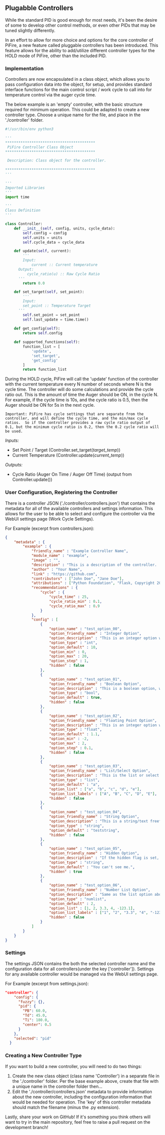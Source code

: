 ## Plugabble Controllers

While the standard PID is good enough for most needs, it's been the desire of some to develop other control methods, or even other PIDs that may be tuned slightly differently.  

In an effort to allow for more choice and options for the core controller of PiFire, a new feature called pluggable controllers has been introduced.  This feature allows for the ability to add/utilize different controller types for the HOLD mode of PiFire, other than the included PID.  

### Implementation 

Controllers are now encapsulated in a class object, which allows you to pass configuration data into the object, for setup, and provides standard interface functions for the main control script / work cycle to call into for temperature control via the auger cycle time.

The below example is an 'empty' controller, with the basic structure required for minimum operation.  This could be adapted to create a new controller type.  Choose a unique name for the file, and place in the './controller' folder.  


```python
#!/usr/bin/env python3

'''
*****************************************
 PiFire Controller Class Object
*****************************************

 Description: Class object for the controller.  
 
*****************************************
'''

'''
Imported Libraries
'''
import time

'''
Class Definition
'''

class Controller:
	def __init__(self, config, units, cycle_data):
		self.config = config
		self.units = units
		self.cycle_data = cycle_data 

	def update(self, current):
		'''
		Input:
	        current :: Current temperature
	  Output:
          cycle_ratio(u) :: Raw Cycle Ratio
	  '''
		return 0.0

	def set_target(self, set_point):
		'''
		Input:
	    set_point :: Temperature Target
	  '''
		self.set_point = set_point
		self.last_update = time.time()
	
	def get_config(self):
		return self.config

	def supported_functions(self):
		function_list = [
			'update', 
	        'set_target', 
	        'get_config'
        ]
		return function_list
```

During the HOLD cycle, PiFire will call the 'update' function of the controller with the current temperature every N number of seconds where N is the cycle time.  The controller will do some calculations and provide the cycle ratio out.  This is the amount of time the Auger should be ON, in the cycle N.  For example, if the cycle time is 10s, and the cycle ratio is 0.5, then the Auger should be ON for 5s in the next cycle.    

```note
Important: PiFire has cycle settings that are separate from the controller, and will define the cycle time, and the min/max cycle ratios.  So if the controller provides a raw cycle ratio output of 0.1, but the minimum cycle ratio is 0.2, then the 0.2 cycle ratio will be used.
```

*Inputs:* 
- Set Point / Target (Controller.set_target(*target_temp*))
- Current Temperature (Controller.update(*current_temp*))

*Outputs:*
- Cycle Ratio (Auger On Time / Auger Off Time) (output from Controller.update())

### User Configuration, Registering the Controller

There is a controller JSON ('./controller/controllers.json') that contains the metadata for all of the available controllers and settings information.  This allows for the user to be able to select and configure the controller via the WebUI settings page (Work Cycle Settings).

For Example (excerpt from controllers.json):

```JSON
{
    "metadata" : {
        "example" : {
            "friendly_name" : "Example Controller Name",
            "module_name" : "example",
            "image" : "",
            "description" : "This is a description of the controller.  Here we talk about what it is, how it works, and what it's based on.  We can even call out the authors, the contributors or the modules used here.  Try to provide information that will be helpful to the user.",
            "author" : "Your Name",
            "link" : "https://github.com", 
            "contributors" : ["John Doe", "Jane Doe"],
            "attributions" : ["Python Foundation", "Flask, Copyright 2023, MIT License"],
            "recommendations" : {
                "cycle" : { 
                    "cycle_time" : 25,
                    "cycle_ratio_min" : 0.1,
                    "cycle_ratio_max" : 0.9
                }   
            },
            "config" : [
                {
                    "option_name" : "test_option_00",
                    "option_friendly_name" : "Integer Option", 
                    "option_description" : "This is an integer option with type 'int'.  It must include min, max and step (as integers).  If you don't want to have a min or a max, you can use null instead of a number.",
                    "option_type" : "int",
                    "option_default" : 10,
                    "option_min" : 0,
                    "option_max" : 20, 
                    "option_step" : 1,
                    "hidden" : false
                },
                {
                    "option_name" : "test_option_01",
                    "option_friendly_name" : "Boolean Option", 
                    "option_description" : "This is a boolean option, which means it can be True or False.",
                    "option_type" : "bool",
                    "option_default" : true,
                    "hidden" : false
                },
                {
                    "option_name" : "test_option_02",
                    "option_friendly_name" : "Floating Point Option", 
                    "option_description" : "This is an integer option with type 'float'.  It must include min, max and step (as floats).  If you don't want to have a min or a max, you can use null instead of a number.",
                    "option_type" : "float",
                    "option_default" : 1.1,
                    "option_min" : -2,
                    "option_max" : 2, 
                    "option_step" : 0.1,
                    "hidden" : false
                },
                {
                    "option_name" : "test_option_03",
                    "option_friendly_name" : "List/Select Option", 
                    "option_description" : "This is the list or select option type.  Option_list must be populated as a list of strings.  The option_list_labels will correspond to the option_list, and will be the options displayed int he drop down.  The option_default should match an option in the option_list.",
                    "option_type" : "list",
                    "option_default" : "a",
                    "option_list" : ["a", "b", "c", "d", "e"],
                    "option_list_labels" : ["A", "B", "C", "D", "E"],
                    "hidden" : false
                },
                {
                    "option_name" : "test_option_04",
                    "option_friendly_name" : "String Option", 
                    "option_description" : "This is a string/text freeform field.",
                    "option_type" : "string",
                    "option_default" : "teststring",
                    "hidden" : false
                },
                {
                    "option_name" : "test_option_05",
                    "option_friendly_name" : "Hidden Option", 
                    "option_description" : "If the hidden flag is set, then this option will not be displayed in the settings menu.  However, a value can be set as a default, and may be used by the controller.  This is helpful if you have an option that doesn't need to be displayed in settings, but needs to be set in the configuration.",
                    "option_type" : "string",
                    "option_default" : "You can't see me.",
                    "hidden" : true
                },                
                {
                    "option_name" : "test_option_06",
                    "option_friendly_name" : "Number List Option", 
                    "option_description" : "Same as the list option above, but the values are stored as a float by default.  You'll notice that the numbers in the option_list and in the option_default are not surrounded by quotes.  However the option_list_labels are strings, so that they can be displayed properly",
                    "option_type" : "numlist",
                    "option_default" : 2,
                    "option_list" : [1, 2, 3.3, 4, -123.1],
                    "option_list_labels" : ["1", "2", "3.3", "4", "-123.1"],
                    "hidden" : false
                }
            ]
        }
    }
}
```

### Settings

The settings JSON contains the both the selected controller name and the configuration data for all controllers(under the key ['controller']).  Settings for any available controller would be managed via the WebUI settings page.  

For Example (excerpt from settings.json):

```JSON
"controller": {
    "config": {
      "fuzzy": {},
      "pid": {
        "PB": 60.0,
        "Td": 45.0,
        "Ti": 180.0,
        "center": 0.5
      }
    },
    "selected": "pid"
  }
```

### Creating a New Controller Type

If you want to build a new controller, you will need to do two things:

1. Create the new class object (class name 'Controller') in a separate file in the './controller' folder.  Per the base example above, create that file with a unique name in the controller folder then...
2. Edit the './controller/controllers.json' metadata to provide information about the new controller, including the configuration information that would be needed for operation.  The 'key' of this controller metadata should match the filename (minus the .py extension).  

Lastly, share your work on GitHub!  If it's something you think others will want to try in the main repository, feel free to raise a pull request on the development branch!  
